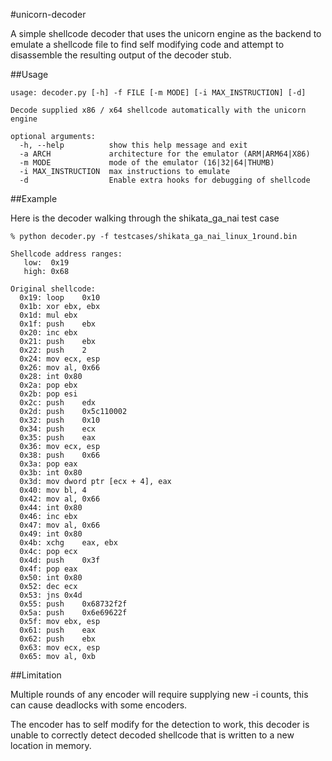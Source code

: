 #unicorn-decoder

A simple shellcode decoder that uses the unicorn engine as the backend to emulate a shellcode file to find self modifying code and attempt to disassemble the resulting output of the decoder stub. 

##Usage

	usage: decoder.py [-h] -f FILE [-m MODE] [-i MAX_INSTRUCTION] [-d]

	Decode supplied x86 / x64 shellcode automatically with the unicorn engine

	optional arguments:
	  -h, --help          show this help message and exit
	  -a ARCH             architecture for the emulator (ARM|ARM64|X86)
	  -m MODE             mode of the emulator (16|32|64|THUMB)
	  -i MAX_INSTRUCTION  max instructions to emulate
	  -d                  Enable extra hooks for debugging of shellcode


##Example

Here is the decoder walking through the shikata_ga_nai test case

	% python decoder.py -f testcases/shikata_ga_nai_linux_1round.bin

	Shellcode address ranges:
	   low:  0x19
	   high: 0x68

	Original shellcode:
	  0x19:	loop	0x10
	  0x1b:	xor	ebx, ebx
	  0x1d:	mul	ebx
	  0x1f:	push	ebx
	  0x20:	inc	ebx
	  0x21:	push	ebx
	  0x22:	push	2
	  0x24:	mov	ecx, esp
	  0x26:	mov	al, 0x66
	  0x28:	int	0x80
	  0x2a:	pop	ebx
	  0x2b:	pop	esi
	  0x2c:	push	edx
	  0x2d:	push	0x5c110002
	  0x32:	push	0x10
	  0x34:	push	ecx
	  0x35:	push	eax
	  0x36:	mov	ecx, esp
	  0x38:	push	0x66
	  0x3a:	pop	eax
	  0x3b:	int	0x80
	  0x3d:	mov	dword ptr [ecx + 4], eax
	  0x40:	mov	bl, 4
	  0x42:	mov	al, 0x66
	  0x44:	int	0x80
	  0x46:	inc	ebx
	  0x47:	mov	al, 0x66
	  0x49:	int	0x80
	  0x4b:	xchg	eax, ebx
	  0x4c:	pop	ecx
	  0x4d:	push	0x3f
	  0x4f:	pop	eax
	  0x50:	int	0x80
	  0x52:	dec	ecx
	  0x53:	jns	0x4d
	  0x55:	push	0x68732f2f
	  0x5a:	push	0x6e69622f
	  0x5f:	mov	ebx, esp
	  0x61:	push	eax
	  0x62:	push	ebx
	  0x63:	mov	ecx, esp
	  0x65:	mov	al, 0xb

##Limitation

Multiple rounds of any encoder will require supplying new -i counts, this can cause deadlocks with some encoders.

The encoder has to self modify for the detection to work, this decoder is unable to correctly detect decoded shellcode that is written to a new location in memory. 